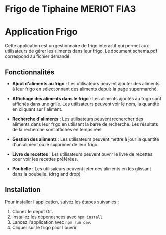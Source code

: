 # Frigo de Tiphaine MERIOT FIA3

# Application Frigo

Cette application est un gestionnaire de frigo interactif qui permet aux utilisateurs de gérer les aliments dans leur frigo.
Le document schema.pdf correspond au fichier demandé

## Fonctionnalités


- **Ajout d'aliments au frigo** : Les utilisateurs peuvent ajouter des aliments à leur frigo en sélectionnant des aliments depuis la page supermarché.

- **Affichage des aliments dans le frigo** : Les aliments ajoutés au frigo sont affichés dans une grille. Les utilisateurs peuvent voir le nom, la quantité en cliquant sur l'aliment.

- **Recherche d'aliments** : Les utilisateurs peuvent rechercher des aliments dans leur frigo en utilisant la barre de recherche. Les résultats de la recherche sont affichés en temps réel.

- **Gestion des aliments** : Les utilisateurs peuvent mettre à jour la quantité d'un aliment ou le supprimer de leur frigo.

- **Livre de recettes** : Les utilisateurs peuvent ouvrir le livre de recettes pour voir les recettes préférées. 

- **Poubelle** : Les utilisateurs peuvent jeter des aliments en les glissant dans la poubelle. (drag and drop)

## Installation

Pour installer l'application, suivez les étapes suivantes :

1. Clonez le dépôt Git.
2. Installez les dépendances avec `npm install`.
3. Lancez l'application avec `npm run dev`.
4. Cliquer sur le frigo pour l'ouvrir


